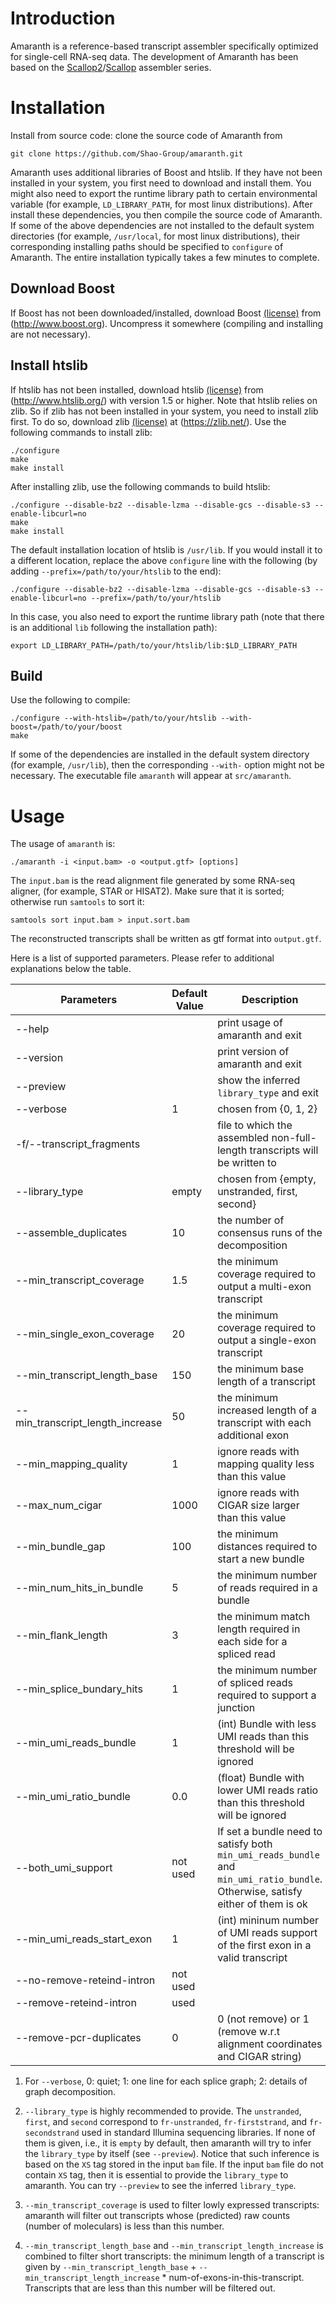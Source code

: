 # Introduction

Amaranth is a reference-based transcript assembler
specifically optimized for single-cell RNA-seq data.
The development of Amaranth has been based on the [Scallop2](https://github.com/Shao-Group/scallop2)/[Scallop](https://github.com/Kingsford-Group/scallop) assembler series.

# Installation

Install from source code: clone the source code of Amaranth from

`git clone https://github.com/Shao-Group/amaranth.git`

Amaranth uses additional libraries of Boost and htslib. 
If they have not been installed in your system, you first
need to download and install them. You might also need to
export the runtime library path to certain environmental
variable (for example, `LD_LIBRARY_PATH`, for most linux distributions).
After install these dependencies, you then compile the source code of Amaranth.
If some of the above dependencies are not installed to the default system 
directories (for example, `/usr/local`, for most linux distributions),
their corresponding installing paths should be specified to `configure` of Amaranth.
The entire installation typically takes a few minutes to complete.

## Download Boost

If Boost has not been downloaded/installed, download Boost
[(license)](http://www.boost.org/LICENSE_1_0.txt) from (http://www.boost.org).
Uncompress it somewhere (compiling and installing are not necessary).

## Install htslib

If htslib has not been installed, download htslib 
[(license)](https://github.com/samtools/htslib/blob/develop/LICENSE)
from (http://www.htslib.org/) with version 1.5 or higher.
Note that htslib relies on zlib. So if zlib has not been installed in your system,
you need to install zlib first. To do so, download zlib
[(license)](https://zlib.net/zlib_license.html) at (https://zlib.net/).
Use the following commands to install zlib:

```
./configure
make
make install
```

After installing zlib, use the following commands to build htslib:

```
./configure --disable-bz2 --disable-lzma --disable-gcs --disable-s3 --enable-libcurl=no
make
make install
```

The default installation location of htslib is `/usr/lib`.
If you would install it to a different location, replace the above `configure` line with
the following (by adding `--prefix=/path/to/your/htslib` to the end):

```
./configure --disable-bz2 --disable-lzma --disable-gcs --disable-s3 --enable-libcurl=no --prefix=/path/to/your/htslib
```

In this case, you also need to export the runtime library path (note that there
is an additional `lib` following the installation path):

```
export LD_LIBRARY_PATH=/path/to/your/htslib/lib:$LD_LIBRARY_PATH
```

## Build 

Use the following to compile:

```
./configure --with-htslib=/path/to/your/htslib --with-boost=/path/to/your/boost
make
```

If some of the dependencies are installed in the default system directory (for example, `/usr/lib`),
then the corresponding `--with-` option might not be necessary.
The executable file `amaranth` will appear at `src/amaranth`.


# Usage

The usage of `amaranth` is:

```
./amaranth -i <input.bam> -o <output.gtf> [options]
```

The `input.bam` is the read alignment file generated by some RNA-seq aligner, (for example, STAR or HISAT2).
Make sure that it is sorted; otherwise run `samtools` to sort it:

```
samtools sort input.bam > input.sort.bam
```

The reconstructed transcripts shall be written as gtf format into `output.gtf`.

Here is a list of supported parameters. Please refer to additional explanations below the table.

 Parameters | Default Value | Description
 ------------------------- | ------------- | ----------
 --help  | | print usage of amaranth and exit
 --version | | print version of amaranth and exit
 --preview | | show the inferred `library_type` and exit
 --verbose | 1 | chosen from {0, 1, 2}
 -f/--transcript_fragments    | | file to which the assembled non-full-length transcripts will be written to
 --library_type               | empty | chosen from {empty, unstranded, first, second}
 --assemble_duplicates		  | 10 | the number of consensus runs of the decomposition
 --min_transcript_coverage    | 1.5 | the minimum coverage required to output a multi-exon transcript
 --min_single_exon_coverage   | 20 | the minimum coverage required to output a single-exon transcript
 --min_transcript_length_base      |150 | the minimum base length of a transcript
 --min_transcript_length_increase  | 50 | the minimum increased length of a transcript with each additional exon
 --min_mapping_quality        | 1 | ignore reads with mapping quality less than this value
 --max_num_cigar              | 1000 | ignore reads with CIGAR size larger than this value
 --min_bundle_gap             | 100 | the minimum distances required to start a new bundle
 --min_num_hits_in_bundle     | 5 | the minimum number of reads required in a bundle
 --min_flank_length           | 3 | the minimum match length required in each side for a spliced read
 --min_splice_bundary_hits    | 1 | the minimum number of spliced reads required to support a junction
 --min_umi_reads_bundle | 1 |(int) Bundle with less UMI reads than this threshold will be ignored
 --min_umi_ratio_bundle           | 0.0           | (float) Bundle with lower UMI reads ratio than this threshold will be ignored 
 --both_umi_support               | not used      | If set a bundle need to satisfy both `min_umi_reads_bundle` and `min_umi_ratio_bundle`. Otherwise, satisfy either of them is ok 
--min_umi_reads_start_exon | 1 | (int) mininum number of UMI reads support of the first exon in a valid transcript 
 --no-remove-reteind-intron       | not used      |
 --remove-reteind-intron          | used          |
 --remove-pcr-duplicates          | 0             | 0 (not remove) or 1 (remove w.r.t alignment coordinates and CIGAR string) 


1. For `--verbose`, 0: quiet; 1: one line for each splice graph; 2: details of graph decomposition.

2. `--library_type` is highly recommended to provide. The `unstranded`, `first`, and `second`
correspond to `fr-unstranded`, `fr-firststrand`, and `fr-secondstrand` used in standard Illumina
sequencing libraries. If none of them is given, i.e., it is `empty` by default, then amaranth
will try to infer the `library_type` by itself (see `--preview`). Notice that such inference is based
on the `XS` tag stored in the input `bam` file. If the input `bam` file do not contain `XS` tag,
then it is essential to provide the `library_type` to amaranth. You can try `--preview` to see
the inferred `library_type`.

3. `--min_transcript_coverage` is used to filter lowly expressed transcripts: amaranth will filter
out transcripts whose (predicted) raw counts (number of moleculars) is less than this number.

4. `--min_transcript_length_base` and `--min_transcript_length_increase` is combined to filter
short transcripts: the minimum length of a transcript is given by `--min_transcript_length_base`
\+ `--min_transcript_length_increase` * num-of-exons-in-this-transcript. Transcripts that are less
than this number will be filtered out.

